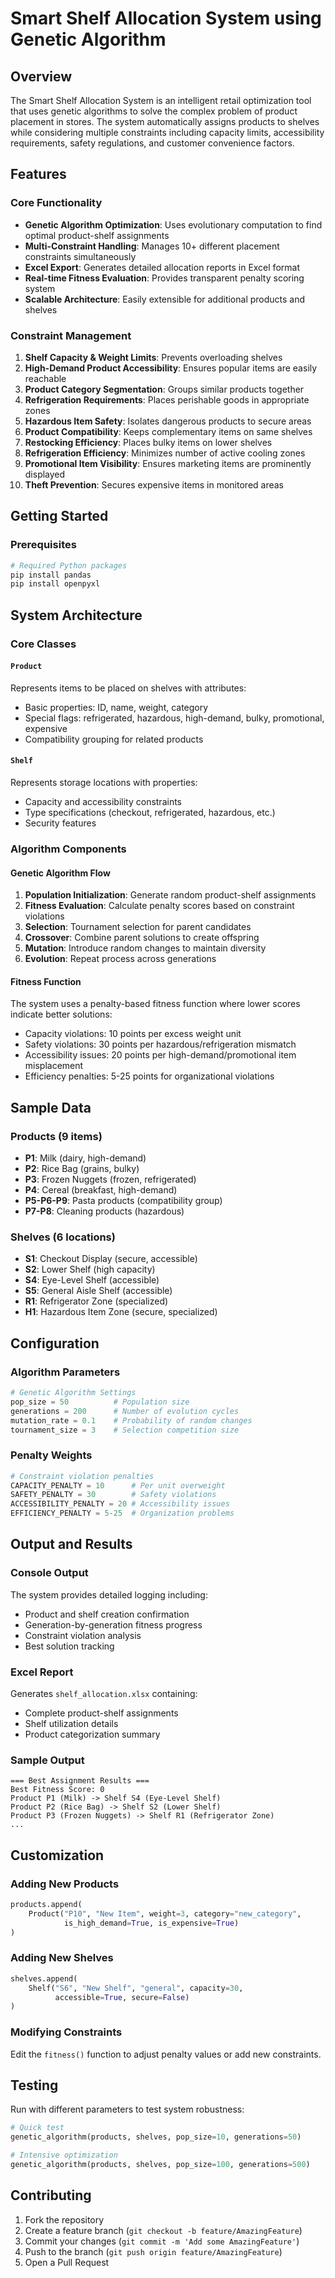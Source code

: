 # Smart Shelf Allocation System using Genetic Algorithm

## Overview

The Smart Shelf Allocation System is an intelligent retail optimization tool that uses genetic algorithms to solve the complex problem of product placement in stores. The system automatically assigns products to shelves while considering multiple constraints including capacity limits, accessibility requirements, safety regulations, and customer convenience factors.

## Features

### Core Functionality
- **Genetic Algorithm Optimization**: Uses evolutionary computation to find optimal product-shelf assignments
- **Multi-Constraint Handling**: Manages 10+ different placement constraints simultaneously
- **Excel Export**: Generates detailed allocation reports in Excel format
- **Real-time Fitness Evaluation**: Provides transparent penalty scoring system
- **Scalable Architecture**: Easily extensible for additional products and shelves

### Constraint Management
1. **Shelf Capacity & Weight Limits**: Prevents overloading shelves
2. **High-Demand Product Accessibility**: Ensures popular items are easily reachable
3. **Product Category Segmentation**: Groups similar products together
4. **Refrigeration Requirements**: Places perishable goods in appropriate zones
5. **Hazardous Item Safety**: Isolates dangerous products to secure areas
6. **Product Compatibility**: Keeps complementary items on same shelves
7. **Restocking Efficiency**: Places bulky items on lower shelves
8. **Refrigeration Efficiency**: Minimizes number of active cooling zones
9. **Promotional Item Visibility**: Ensures marketing items are prominently displayed
10. **Theft Prevention**: Secures expensive items in monitored areas

## Getting Started

### Prerequisites
```bash
# Required Python packages
pip install pandas
pip install openpyxl
```

## System Architecture

### Core Classes

#### `Product`
Represents items to be placed on shelves with attributes:
- Basic properties: ID, name, weight, category
- Special flags: refrigerated, hazardous, high-demand, bulky, promotional, expensive
- Compatibility grouping for related products

#### `Shelf`
Represents storage locations with properties:
- Capacity and accessibility constraints
- Type specifications (checkout, refrigerated, hazardous, etc.)
- Security features

### Algorithm Components

#### Genetic Algorithm Flow
1. **Population Initialization**: Generate random product-shelf assignments
2. **Fitness Evaluation**: Calculate penalty scores based on constraint violations
3. **Selection**: Tournament selection for parent candidates
4. **Crossover**: Combine parent solutions to create offspring
5. **Mutation**: Introduce random changes to maintain diversity
6. **Evolution**: Repeat process across generations

#### Fitness Function
The system uses a penalty-based fitness function where lower scores indicate better solutions:
- Capacity violations: 10 points per excess weight unit
- Safety violations: 30 points per hazardous/refrigeration mismatch
- Accessibility issues: 20 points per high-demand/promotional item misplacement
- Efficiency penalties: 5-25 points for organizational violations

## Sample Data

### Products (9 items)
- **P1**: Milk (dairy, high-demand)
- **P2**: Rice Bag (grains, bulky)
- **P3**: Frozen Nuggets (frozen, refrigerated)
- **P4**: Cereal (breakfast, high-demand)
- **P5-P6-P9**: Pasta products (compatibility group)
- **P7-P8**: Cleaning products (hazardous)

### Shelves (6 locations)
- **S1**: Checkout Display (secure, accessible)
- **S2**: Lower Shelf (high capacity)
- **S4**: Eye-Level Shelf (accessible)
- **S5**: General Aisle Shelf (accessible)
- **R1**: Refrigerator Zone (specialized)
- **H1**: Hazardous Item Zone (secure, specialized)

## Configuration

### Algorithm Parameters
```python
# Genetic Algorithm Settings
pop_size = 50          # Population size
generations = 200      # Number of evolution cycles
mutation_rate = 0.1    # Probability of random changes
tournament_size = 3    # Selection competition size
```

### Penalty Weights
```python
# Constraint violation penalties
CAPACITY_PENALTY = 10      # Per unit overweight
SAFETY_PENALTY = 30        # Safety violations
ACCESSIBILITY_PENALTY = 20 # Accessibility issues
EFFICIENCY_PENALTY = 5-25  # Organization problems
```

## Output and Results

### Console Output
The system provides detailed logging including:
- Product and shelf creation confirmation
- Generation-by-generation fitness progress
- Constraint violation analysis
- Best solution tracking

### Excel Report
Generates `shelf_allocation.xlsx` containing:
- Complete product-shelf assignments
- Shelf utilization details
- Product categorization summary

### Sample Output
```
=== Best Assignment Results ===
Best Fitness Score: 0
Product P1 (Milk) -> Shelf S4 (Eye-Level Shelf)
Product P2 (Rice Bag) -> Shelf S2 (Lower Shelf)
Product P3 (Frozen Nuggets) -> Shelf R1 (Refrigerator Zone)
...
```

## Customization

### Adding New Products
```python
products.append(
    Product("P10", "New Item", weight=3, category="new_category",
            is_high_demand=True, is_expensive=True)
)
```

### Adding New Shelves
```python
shelves.append(
    Shelf("S6", "New Shelf", "general", capacity=30, 
          accessible=True, secure=False)
)
```

### Modifying Constraints
Edit the `fitness()` function to adjust penalty values or add new constraints.

## Testing

Run with different parameters to test system robustness:
```python
# Quick test
genetic_algorithm(products, shelves, pop_size=10, generations=50)

# Intensive optimization
genetic_algorithm(products, shelves, pop_size=100, generations=500)
```

## Contributing

1. Fork the repository
2. Create a feature branch (`git checkout -b feature/AmazingFeature`)
3. Commit your changes (`git commit -m 'Add some AmazingFeature'`)
4. Push to the branch (`git push origin feature/AmazingFeature`)
5. Open a Pull Request

